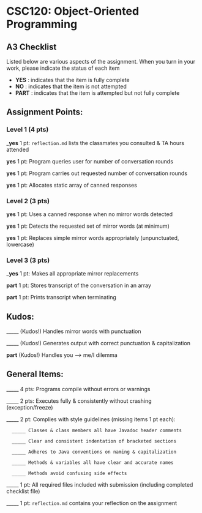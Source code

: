 # CSC120: Object-Oriented Programming
## A3 Checklist

Listed below are various aspects of the assignment.  When you turn in your work, please indicate the status of each item

- **YES** : indicates that the item is fully complete
- **NO** : indicates that the item is not attempted
- **PART** : indicates that the item is attempted but not fully complete


## Assignment Points:

### Level 1 (4 pts)

___yes__ 1 pt: `reflection.md` lists the classmates you consulted & TA hours attended

__yes__ 1 pt: Program queries user for number of conversation rounds

__yes__ 1 pt: Program carries out requested number of conversation rounds

__yes__ 1 pt: Allocates static array of canned responses

### Level 2 (3 pts)

__yes__ 1 pt: Uses a canned response when no mirror words detected

__yes__ 1 pt: Detects the requested set of mirror words (at minimum)

__yes__ 1 pt: Replaces simple mirror words appropriately (unpunctuated, lowercase)

### Level 3 (3 pts)

___yes__ 1 pt: Makes all appropriate mirror replacements

__part__ 1 pt: Stores transcript of the conversation in an array

__part__ 1 pt: Prints transcript when terminating

## Kudos:

_____ (Kudos!) Handles mirror words with punctuation

_____ (Kudos!) Generates output with correct punctuation & capitalization

__part__ (Kudos!) Handles you --> me/I dilemma



## General Items:

_____ 4 pts: Programs compile without errors or warnings

_____ 2 pts: Executes fully & consistently without crashing (exception/freeze)

_____ 2 pt: Complies with style guidelines (missing items 1 pt each):

      _____ Classes & class members all have Javadoc header comments

      _____ Clear and consistent indentation of bracketed sections

      _____ Adheres to Java conventions on naming & capitalization

      _____ Methods & variables all have clear and accurate names

      _____ Methods avoid confusing side effects

_____ 1 pt: All required files included with submission (including completed checklist file)

_____ 1 pt: `reflection.md` contains your reflection on the assignment
